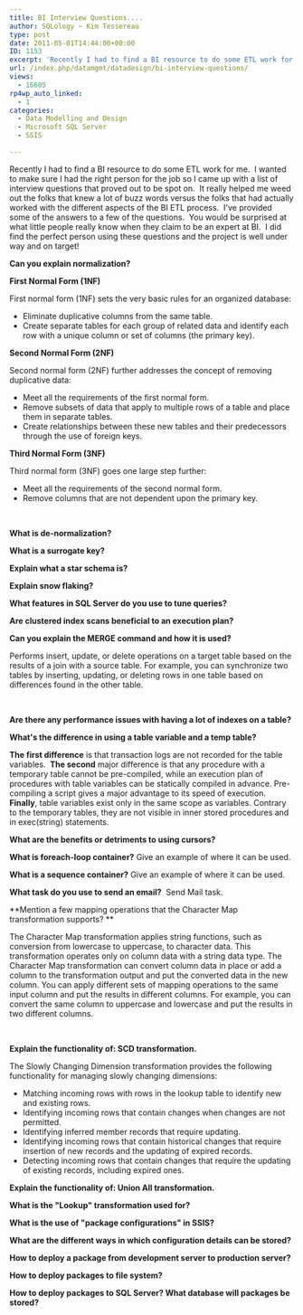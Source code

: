 ```yaml
---
title: BI Interview Questions....
author: SQLology ~ Kim Tessereau
type: post
date: 2011-05-01T14:44:00+00:00
ID: 1153
excerpt: 'Recently I had to find a BI resource to do some ETL work for me.  I wanted to make sure I had the right person for the job so I came up with a list of interview questions that proved out to be spot on.  It really helped me weed out the folks that knew a&hellip;'
url: /index.php/datamgmt/datadesign/bi-interview-questions/
views:
  - 16605
rp4wp_auto_linked:
  - 1
categories:
  - Data Modelling and Design
  - Microsoft SQL Server
  - SSIS

---
```

Recently I had to find a BI resource to do some ETL work for me.  I wanted to make sure I had the right person for the job so I came up with a list of interview questions that proved out to be spot on.  It really helped me weed out the folks that knew a lot of buzz words versus the folks that had actually worked with the different aspects of the BI ETL process.  I've provided some of the answers to a few of the questions.  You would be surprised at what little people really know when they claim to be an expert at BI.  I did find the perfect person using these questions and the project is well under way and on target! 

**Can you explain normalization?**

**First Normal Form (1NF)**

First normal form (1NF) sets the very basic rules for an organized database:

  * Eliminate duplicative columns from the same table. 
  * Create separate tables for each group of related data and identify each row with a unique column or set of columns (the primary key). 

**Second Normal Form (2NF)**

Second normal form (2NF) further addresses the concept of removing duplicative data:

  * Meet all the requirements of the first normal form. 
  * Remove subsets of data that apply to multiple rows of a table and place them in separate tables. 
  * Create relationships between these new tables and their predecessors through the use of foreign keys. 

**Third Normal Form (3NF)**

Third normal form (3NF) goes one large step further:

  * Meet all the requirements of the second normal form. 
  * Remove columns that are not dependent upon the primary key. 

 

**What is de-normalization?**

**What is a surrogate key?**

**Explain what a star schema is?**

**Explain snow flaking?**

**What features in SQL Server do you use to tune queries?**

**Are clustered index scans beneficial to an execution plan?**

**Can you explain the MERGE command and how it is used?**

Performs insert, update, or delete operations on a target table based on the results of a join with a source table. For example, you can synchronize two tables by inserting, updating, or deleting rows in one table based on differences found in the other table.

 

**Are there any performance issues with having a lot of indexes on a table?**

**What's the difference in using a table variable and a temp table?**

**The first difference** is that transaction logs are not recorded for the table variables.  **The second** major difference is that any procedure with a temporary table cannot be pre-compiled, while an execution plan of procedures with table variables can be statically compiled in advance. Pre-compiling a script gives a major advantage to its speed of execution.  **Finally**, table variables exist only in the same scope as variables. Contrary to the temporary tables, they are not visible in inner stored procedures and in exec(string) statements.

**What are the benefits or detriments to using cursors?**

**What is foreach-loop container?** Give an example of where it can be used.

**What is a sequence container?** Give an example of where it can be used.

**What task do you use to send an email?**  Send Mail task.

**Mention a few mapping operations that the Character Map transformation supports? **

The Character Map transformation applies string functions, such as conversion from lowercase to uppercase, to character data. This transformation operates only on column data with a string data type. The Character Map transformation can convert column data in place or add a column to the transformation output and put the converted data in the new column. You can apply different sets of mapping operations to the same input column and put the results in different columns. For example, you can convert the same column to uppercase and lowercase and put the results in two different columns.

 

**Explain the functionality of: SCD transformation.**

The Slowly Changing Dimension transformation provides the following functionality for managing slowly changing dimensions:

  * Matching incoming rows with rows in the lookup table to identify new and existing rows. 
  * Identifying incoming rows that contain changes when changes are not permitted.
  * Identifying inferred member records that require updating.
  * Identifying incoming rows that contain historical changes that require insertion of new records and the updating of expired records.
  * Detecting incoming rows that contain changes that require the updating of existing records, including expired ones. 

**Explain the functionality of: Union All transformation.**

**What is the "Lookup" transformation used for?**

**What is the use of "package configurations" in SSIS?**

**What are the different ways in which configuration details can be stored?**

**How to deploy a package from development server to production server?**

**How to deploy packages to file system?**

**How to deploy packages to SQL Server? What database will packages be stored?**

 

 

 

 </p>